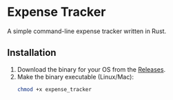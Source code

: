 # Expense Tracker

A simple command-line expense tracker written in Rust.

## Installation

1. Download the binary for your OS from the [Releases](https://github.com/yourusername/your-repo-name/releases).
2. Make the binary executable (Linux/Mac):
   ```bash
   chmod +x expense_tracker
